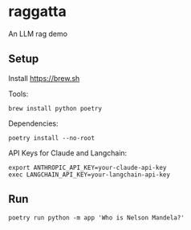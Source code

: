 # raggatta

An LLM rag demo

## Setup

Install https://brew.sh

Tools:

```shell
brew install python poetry
```

Dependencies:

```shell
poetry install --no-root
````

API Keys for Claude and Langchain:

```shell
export ANTHROPIC_API_KEY=your-claude-api-key
exec LANGCHAIN_API_KEY=your-langchain-api-key
```

## Run

```shell
poetry run python -m app 'Who is Nelson Mandela?'
```
